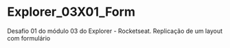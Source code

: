 # Explorer_03X01_Form

Desafio 01 do módulo 03 do Explorer - Rocketseat. Replicação de um layout com formulário
